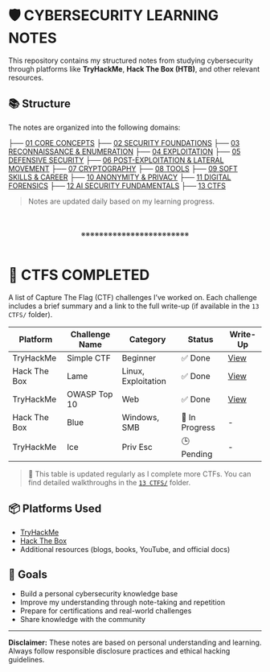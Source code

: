 # 🛡️ CYBERSECURITY LEARNING NOTES

This repository contains my structured notes from studying cybersecurity through platforms like **TryHackMe**, **Hack The Box (HTB)**, and other relevant resources.

## 📚 Structure

The notes are organized into the following domains:

├── [01 CORE CONCEPTS]()
├── [02 SECURITY FOUNDATIONS]()
├── [03 RECONNAISSANCE & ENUMERATION]()
├── [04 EXPLOITATION]()
├── [05 DEFENSIVE SECURITY]()
├── [06 POST-EXPLOITATION & LATERAL MOVEMENT]()
├── [07 CRYPTOGRAPHY]()
├── [08 TOOLS]()
├── [09 SOFT SKILLS & CAREER]()
├── [10 ANONYMITY & PRIVACY]()
├── [11 DIGITAL FORENSICS]()
├── [12 AI SECURITY FUNDAMENTALS]()
├── [13 CTFS]()


> Notes are updated daily based on my learning progress.
<div align="center">
<br>
<br>
※※※※※※※※※※※※※※※※※※※※※※※※
<br>
<br>
</div>

# 🧩 CTFS COMPLETED

A list of Capture The Flag (CTF) challenges I’ve worked on. Each challenge includes a brief summary and a link to the full write-up (if available in the `13 CTFS/` folder).

| Platform       | Challenge Name           | Category        | Status    | Write-Up |
|----------------|---------------------------|------------------|-----------|----------|
| TryHackMe      | Simple CTF                | Beginner         | ✅ Done   | [View](13%20CTFS/TryHackMe_Simple_CTF.md) |
| Hack The Box   | Lame                      | Linux, Exploitation | ✅ Done   | [View](13%20CTFS/HTB_Lame.md) |
| TryHackMe      | OWASP Top 10              | Web              | ✅ Done   | [View](13%20CTFS/THM_OWASP_Top_10.md) |
| Hack The Box   | Blue                      | Windows, SMB     | 🔄 In Progress | - |
| TryHackMe      | Ice                       | Priv Esc         | 🕒 Pending | - |

> 📝 This table is updated regularly as I complete more CTFs. You can find detailed walkthroughs in the [`13 CTFS/`](13%20CTFS/) folder.


## 📦 Platforms Used

- [TryHackMe](https://tryhackme.com/)
- [Hack The Box](https://www.hackthebox.com/)
- Additional resources (blogs, books, YouTube, and official docs)

## 🚀 Goals

- Build a personal cybersecurity knowledge base
- Improve my understanding through note-taking and repetition
- Prepare for certifications and real-world challenges
- Share knowledge with the community



---

**Disclaimer:** These notes are based on personal understanding and learning. Always follow responsible disclosure practices and ethical hacking guidelines.
